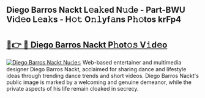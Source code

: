 ## Diego Barros Nackt L𝚎a𝚔ed N𝚞𝚍e - Part-BWU Vi𝚍𝚎o L𝚎a𝚔s - H𝚘𝚝 O𝚗𝚕yf𝚊ns P𝚑𝚘tos krFp4

# <h2><a href="http://kf2p1m.oniu.top/?m=Diego+Barros+Nackt">🔗👉 🔴 Diego Barros Nackt P𝚑ot𝚘𝚜 V𝚒d𝚎o</a></h2>

[![Diego Barros Nackt Nu𝚍e𝚜](https://i.imgur.com/0qMVB7G.gif)](http://kf2p1m.oniu.top/?m=Diego+Barros+Nackt)
Web-based entertainer and multimedia designer Diego Barros Nackt, acclaimed for sharing dance and lifestyle ideas through trending dance trends and short videos. Diego Barros Nackt's public image is marked by a welcoming and genuine demeanor, while the private aspects of his life remain cloaked in secrecy.  

